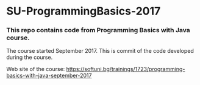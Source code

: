 # SU-ProgrammingBasics-2017

### This repo contains code from Programming Basics with Java course.

The course started September 2017. This is commit of the code developed during the course.

Web site of the course: https://softuni.bg/trainings/1723/programming-basics-with-java-september-2017 
